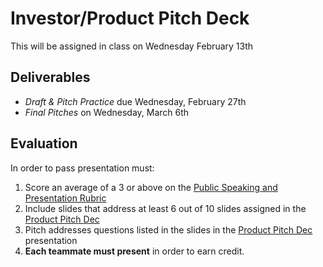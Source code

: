 # Investor/Product Pitch Deck

This will be assigned in class on Wednesday February 13th

## Deliverables
- *Draft & Pitch Practice* due Wednesday, February 27th
- *Final Pitches* on Wednesday, March 6th 

## Evaluation

In order to pass presentation must:
1. Score an average of a 3 or above on the [Public Speaking and Presentation Rubric](https://docs.google.com/document/d/1WTLcZNyvRGYDz5L8Kr8a0ILbFAyr92u85paoqGFjxPg/edit)
2. Include slides that address at least 6 out of 10 slides assigned in the [Product Pitch Dec](https://docs.google.com/presentation/d/1BYsmchzoaEG3WQXHHqlVgRPYsXuRqg3s-c-e1QbPKdk/edit#slide=id.p)
3. Pitch addresses questions listed in the slides in the [Product Pitch Dec](https://docs.google.com/presentation/d/1BYsmchzoaEG3WQXHHqlVgRPYsXuRqg3s-c-e1QbPKdk/edit#slide=id.p) presentation
4. **Each teammate must present** in order to earn credit.

 



